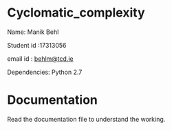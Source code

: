 # Cyclomatic_complexity
Name: Manik Behl

Student id :17313056

email id : behlm@tcd.ie

Dependencies: Python 2.7

# Documentation
Read the documentation file to understand the working.
